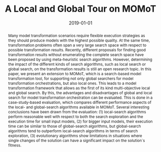 ---
abstract: 'Many model transformation scenarios require flexible execution strategies
  as they should produce models with the highest possible quality. At the same time,
  transformation problems often span a very large search space with respect to possible
  transformation results. Recently, different proposals for finding good transformation
  results without enumerating the complete search space have been proposed by using
  meta-heuristic search algorithms. However, determining the impact of the different
  kinds of search algorithms, such as local search or global search, on the transformation
  results is still an open research topic. In this paper, we present an extension
  to MOMoT, which is a search-based model transformation tool, for supporting not
  only global searchers for model transformation orchestrations, but also local ones.
  This leads to a model transformation framework that allows as the first of its kind
  multi-objective local and global search. By this, the advantages and disadvantages
  of global and local search for model transformation orchestration can be evaluated.
  This is done in a case-study-based evaluation, which compares different performance
  aspects of the local- and global-search algorithms available in MOMoT. Several interesting
  conclusions have been drawn from the evaluation: (1) local-search algorithms perform
  reasonable well with respect to both the search exploration and the execution time
  for small input models, (2) for bigger input models, their execution time can be
  similar to those of global-search algorithms, but global-search algorithms tend
  to outperform local-search algorithms in terms of search exploration, (3) evolutionary
  algorithms show limitations in situations where single changes of the solution can
  have a significant impact on the solution´s fitness.'
authors:
- Robert Bill
- Martin Fleck
- Javier Troya
- Tanja Mayerhofer
- Manuel Wimmer
date: '2019-01-01'
featured: false
links:
- name: Publik
  url: https://publik.tuwien.ac.at/showentry.php?ID=262074&lang=2
publication: Software and Systems Modeling, 18 (2019), S. 1017 - 1046
publication_types:
- '2'
publishDate: '2019-01-01'
title: A Local and Global Tour on MOMoT
url_pdf: https://publik.tuwien.ac.at/files/publik_262074.pdf
---